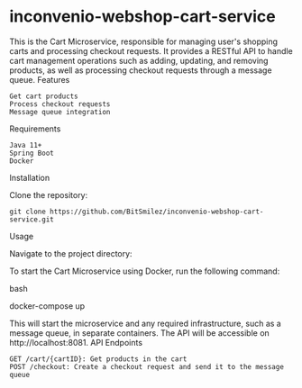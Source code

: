 # inconvenio-webshop-cart-service

This is the Cart Microservice, responsible for managing user's shopping carts and processing checkout requests. It provides a RESTful API to handle cart management operations such as adding, updating, and removing products, as well as processing checkout requests through a message queue.
Features

    Get cart products
    Process checkout requests
    Message queue integration

Requirements

    Java 11+
    Spring Boot
    Docker

Installation

Clone the repository:


    git clone https://github.com/BitSmilez/inconvenio-webshop-cart-service.git




Usage

Navigate to the project directory:

To start the Cart Microservice using Docker, run the following command:

bash

docker-compose up

This will start the microservice and any required infrastructure, such as a message queue, in separate containers. The API will be accessible on http://localhost:8081.
API Endpoints

    GET /cart/{cartID}: Get products in the cart
    POST /checkout: Create a checkout request and send it to the message queue
